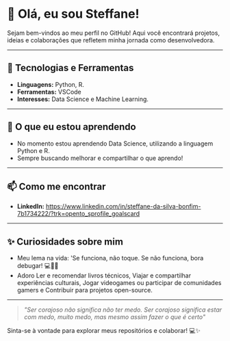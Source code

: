 # 👋 Olá, eu sou Steffane!  

Sejam bem-vindos ao meu perfil no GitHub! Aqui você encontrará projetos, ideias e colaborações que refletem minha jornada como desenvolvedora.  

---
  

## 🚀 Tecnologias e Ferramentas  
- **Linguagens:** Python, R.  
- **Ferramentas:** VSCode  
- **Interesses:** Data Science e Machine Learning.

---

## 🌱 O que eu estou aprendendo  
- No momento estou aprendendo Data Science, utilizando a linguagem Python e R.  
- Sempre buscando melhorar e compartilhar o que aprendo!  

---

## 📫 Como me encontrar  
- **LinkedIn:** https://www.linkedin.com/in/steffane-da-silva-bonfim-7b1734222/?trk=opento_sprofile_goalscard  

---

## ✨ Curiosidades sobre mim  
- Meu lema na vida: 'Se funciona, não toque. Se não funciona, bora debugar! 💻🔧✨
- Adoro Ler e recomendar livros técnicos, Viajar e compartilhar experiências culturais, Jogar videogames ou participar de comunidades gamers e Contribuir para projetos open-source.  

---

> *"Ser corajoso não significa não ter medo. Ser corajoso significa estar com medo, muito medo, mas mesmo assim fazer o que é certo"*  

Sinta-se à vontade para explorar meus repositórios e colaborar! 💻✨
